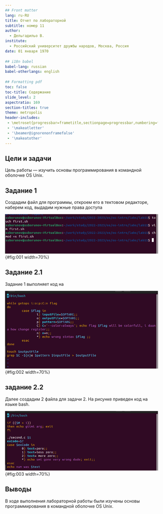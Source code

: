 ```yaml
---
## Front matter
lang: ru-RU
title: Отчет по лабораторной
subtitle: номер 11
author:
  - Дельгадильо В.
institute:
  - Российский университет дружбы народов, Москва, Россия
date: 01 января 1970

## i18n babel
babel-lang: russian
babel-otherlangs: english

## Formatting pdf
toc: false
toc-title: Содержание
slide_level: 2
aspectratio: 169
section-titles: true
theme: metropolis
header-includes:
 - \metroset{progressbar=frametitle,sectionpage=progressbar,numbering=fraction}
 - '\makeatletter'
 - '\beamer@ignorenonframefalse'
 - '\makeatother'
---
```



## Цели и задачи

Цель работы — изучить основы программирования в командной оболочке OS Unix.


## Задание 1
Создадим файл для программы, откроем его в тектовом редакторе, наберем код, выдадим нужные права доступа

![Создание файла](image/1.png){#fig:001 width=70%}

## Задание 2.1
Задание 1 выполняет код на 

![код для задачи 1](image/2.png){#fig:002 width=70%}

## задание 2.2

Далее создадим 2 файла для задачи 2. На рисунке приведен код на языке bash.

![ифыр](image/3.png){#fig:003 width=70%}

## Выводы

В ходе выполнения лабораторной работы были изучены основы программирования в командной оболочке OS Unix.

